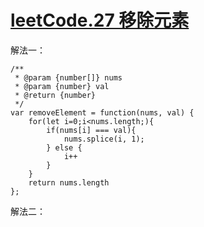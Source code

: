 # [leetCode.27 移除元素](https://leetcode-cn.com/problems/remove-element/)

解法一：
```
/**
 * @param {number[]} nums
 * @param {number} val
 * @return {number}
 */
var removeElement = function(nums, val) {
    for(let i=0;i<nums.length;){
        if(nums[i] === val){
            nums.splice(i, 1);
        } else {
            i++
        }
    }
    return nums.length
};
```

解法二：
